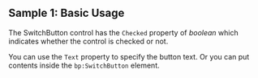 ## Sample 1: Basic Usage

The SwitchButton control has the `Checked` property of *boolean* which indicates whether the control is checked or not.

You can use the `Text` property to specify the button text. Or you can put contents inside the `bp:SwitchButton` element.